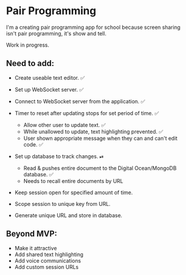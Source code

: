 # Pair Programming

I'm a creating pair programming app for school because screen sharing isn't pair programming, it's show and tell.

Work in progress.

## Need to add:

- Create useable text editor. ✅
- Set up WebSocket server. ✅
- Connect to WebSocket server from the application. ✅
- Timer to reset after updating stops for set period of time. ✅

  - Allow other user to update text. ✅
  - While unallowed to update, text highlighting prevented. ✅
  - User shown appropriate message when they can and can't edit code. ✅

- Set up database to track changes. ⏯

  - Read & pushes entire document to the Digital Ocean/MongoDB database. ✅
  - Needs to recall entire documents by URL

- Keep session open for specified amount of time.
- Scope session to unique key from URL.
- Generate unique URL and store in database.

## Beyond MVP:
- Make it attractive
- Add shared text highlighting
- Add voice communications
- Add custom session URLs
